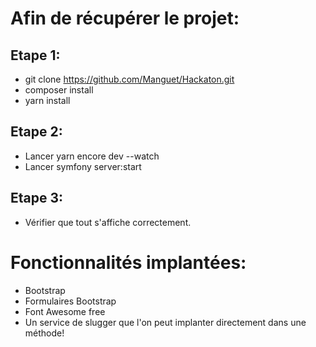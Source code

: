 # Afin de récupérer le projet:

## Etape 1:
* git clone https://github.com/Manguet/Hackaton.git
* composer install
* yarn install

## Etape 2:
* Lancer yarn encore dev --watch
* Lancer symfony server:start

## Etape 3:
* Vérifier que tout s'affiche correctement.


# Fonctionnalités implantées:

* Bootstrap
* Formulaires Bootstrap
* Font Awesome free
* Un service de slugger que l'on peut implanter directement dans une méthode!